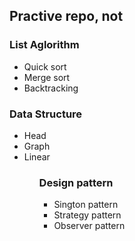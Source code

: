 ## Practive repo, not 
### List Aglorithm 
<ul>
<li> Quick sort </li>
<li> Merge sort</li>
<li> Backtracking</li>
</ul>

### Data Structure
<ul>
<li>
  Head
</li>
<li>
  Graph
</li>
<li>
  Linear
</li>
<ul>
  
### Design pattern

<ul>
<li>
  Sington pattern
</li>
<li>
  Strategy pattern
</li>
<li>
  Observer pattern
</li>
<ul>
 
